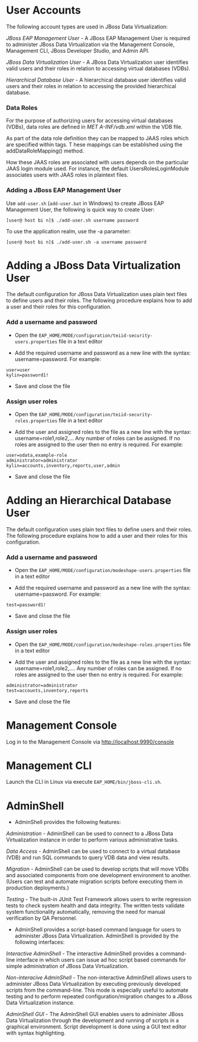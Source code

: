 # User Accounts

The following account types are used in JBoss Data Virtualization:

*JBoss EAP Management User* - A JBoss EAP Management User is required to administer JBoss Data Virtualization via the Management Console, Management CLI, JBoss Developer Studio, and Admin API.

*JBoss Data Virtualization User* - A JBoss Data Virtualization user identifies valid users and their roles in relation to accessing virtual databases (VDBs).

*Hierarchical Database User* - A hierarchical database user identifies valid users and their roles in relation to accessing the provided hierarchical database.

### Data Roles

For the purpose of authorizing users for accessing virtual databases (VDBs), data roles are defined in *MET A-INF/vdb.xml* within the VDB file.

As part of the data role definition they can be mapped to JAAS roles which are specified within <mapped-role-name> tags. T hese mappings can be established using the addDataRoleMapping() method.

How these JAAS roles are associated with users depends on the particular JAAS login module used. For instance, the default UsersRolesLoginModule associates users with JAAS roles in plaintext files.

### Adding a JBoss EAP Management User

Use `add-user.sh` (`add-user.bat` in Windows) to create JBoss EAP Management User, the following is quick way to create User:

~~~
[user@ host bi n]$ ./add-user.sh username password
~~~

To use the application realm, use the -a parameter:

~~~
[user@ host bi n]$ ./add-user.sh -a username password
~~~

# Adding a JBoss Data Virtualization User

The default configuration for JBoss Data Virtualization uses plain text files to define users and their roles. The following procedure explains how to add a user and their roles for this configuration.

### Add a username and password

* Open the `EAP_HOME/MODE/configuration/teiid-security-users.properties` file in a text editor

* Add the required username and password as a new line with the syntax: username=password. For example:

~~~
user=user
kylin=password1!
~~~

* Save and close the file

### Assign user roles

* Open the `EAP_HOME/MODE/configuration/teiid-security-roles.properties` file in a text editor

* Add the user and assigned roles to the file as a new line with the syntax: username=role1,role2,... Any number of roles can be assigned. If no roles are assigned to the user then no entry is required. For example:

~~~
user=odata,example-role
administrator=administrator
kylin=accounts,inventory,reports,user,admin
~~~

* Save and close the file

# Adding an Hierarchical Database User

The default configuration uses plain text files to define users and their roles. The following procedure explains how to add a user and their roles for this configuration.

### Add a username and password

* Open the `EAP_HOME/MODE/configuration/modeshape-users.properties` file in a text editor

* Add the required username and password as a new line with the syntax: username=password. For example:

~~~
test=password1!
~~~

* Save and close the file

### Assign user roles

* Open the `EAP_HOME/MODE/configuration/modeshape-roles.properties` file in a text editor

* Add the user and assigned roles to the file as a new line with the syntax: username=role1,role2,.... Any number of roles can be assigned. If no roles are assigned to the user then no entry is required. For example:

~~~
administrator=administrator
test=accounts,inventory,reports
~~~

* Save and close the file


# Management Console

Log in to the Management Console via [http://localhost:9990/console](http://localhost:9990/console)

# Management CLI

Launch the CLI in Linux via execute `EAP_HOME/bin/jboss-cli.sh`.

# AdminShell

* AdminShell provides the following features:

*Administration* - AdminShell can be used to connect to a JBoss Data Virtualization instance in order to perform various administrative tasks. 

*Data Access* - AdminShell can be used to connect to a virtual database (VDB) and run SQL commands to query VDB data and view results.

*Migration* - AdminShell can be used to develop scripts that will move VDBs and associated components from one development environment to another. (Users can test and automate migration scripts before executing them in production deployments.)

*Testing* - The built-in JUnit Test Framework allows users to write regression tests to check system health and data integrity. The written tests validate system functionality automatically, removing the need for manual verification by QA Personnel.

* AdminShell provides a script-based command language for users to administer JBoss Data Virtualization. AdminShell is provided by the following interfaces:

*Interactive AdminShell* - The interactive AdminShell provides a command-line interface in which users can issue ad hoc script based commands for simple administration of JBoss Data Virtualization.

*Non-interacive AdminShell* - The non-interactive AdminShell allows users to administer JBoss Data Virtualization by executing previously developed scripts from the command-line. This mode is especially useful to automate testing and to perform repeated configuration/migration changes to a JBoss Data Virtualization instance.

*AdminShell GUI* - The AdminShell GUI enables users to administer JBoss Data Virtualization through the development and running of scripts in a graphical environment. Script development is done using a GUI text editor with syntax highlighting.
